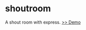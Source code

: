 shoutroom
===========

A shout room with express.
[>> Demo](http://tranquil-cliffs-6650.herokuapp.com/client/)